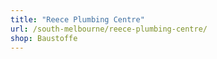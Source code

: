```yaml
---
title: "Reece Plumbing Centre"
url: /south-melbourne/reece-plumbing-centre/
shop: Baustoffe
---
```

